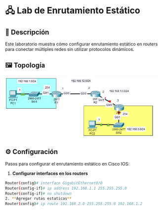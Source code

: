 # 🖧 Lab de Enrutamiento Estático  

## 📖 Descripción  
Este laboratorio muestra cómo configurar enrutamiento estático en routers para conectar múltiples redes sin utilizar protocolos dinámicos.  

## 🖼️ Topología  
![Topología](TopologiaEE.PNG)  
  

## ⚙️ Configuración  
Pasos para configurar el enrutamiento estático en Cisco IOS:  

1. **Configurar interfaces en los routers**  
```bash
Router(config)# interface GigabitEthernet0/0
Router(config-if)# ip address 192.168.1.1 255.255.255.0
Router(config-if)# no shutdown
2. **Agregar rutas estaticas**
Router(config)# ip route 192.168.2.0 255.255.255.0 192.168.1.2
